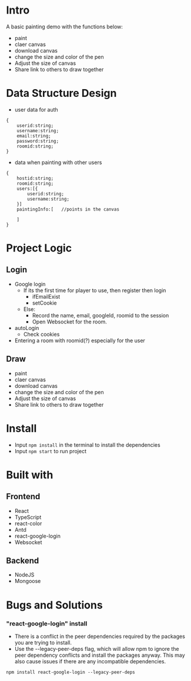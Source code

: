 
# Intro
A basic painting demo with the functions below:
- paint
- claer canvas
- download canvas
- change the size and color of the pen 
- Adjust the size of canvas
- Share link to others to draw together

# Data Structure Design
- user data for auth
```
{
    userid:string;
    username:string;
    email:string;
    password:string;
    roomid:string;
}
```
- data when painting with other users
```
{
    hostid:string;
    roomid:string;
    users:[{
        userid:string;
        username:string;
    }]
    paintingInfo:[   //points in the canvas

    ]
}
```

# Project Logic
## Login
- Google login  
    - If its the first time for player to use, then register then login
        - ifEmailExist
        - setCookie
    - Else:
        - Record the name, email, googleId, roomid to the session
        - Open Websocket for the room. 
- autoLogin
    - Check cookies
- Entering a room with roomid(?) especially for the user
## Draw
- paint
- claer canvas
- download canvas
- change the size and color of the pen 
- Adjust the size of canvas
- Share link to others to draw together 

# Install
- Input `npm install` in the terminal to install the dependencies
- Input `npm start` to run project

# Built with
## Frontend
- React
- TypeScript
- react-color
- Antd
- react-google-login
- Websocket
## Backend
- NodeJS
- Mongoose 


# Bugs and Solutions
### "react-google-login" install
- There is a conflict in the peer dependencies required by the packages you are trying to install. 
- Use the --legacy-peer-deps flag, which will allow npm to ignore the peer dependency conflicts and install the packages anyway. This may also cause issues if there are any incompatible dependencies.
```
npm install react-google-login --legacy-peer-deps
```